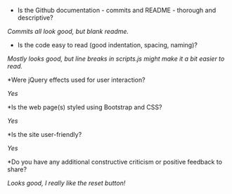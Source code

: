* Is the Github documentation - commits and README - thorough and descriptive?

_Commits all look good, but blank readme._

* Is the code easy to read (good indentation, spacing, naming)?

_Mostly looks good, but line breaks in scripts.js might make it a bit easier to read._

*Were jQuery effects used for user interaction?

_Yes_

*Is the web page(s) styled using Bootstrap and CSS?

_Yes_

*Is the site user-friendly?

_Yes_

*Do you have any additional constructive criticism or positive feedback to share?

_Looks good, I really like the reset button!_
